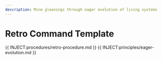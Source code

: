 ```yaml
---
description: Mine gleanings through eager evolution of living systems
---
```

# Retro Command Template

{{ INJECT:procedures/retro-procedure.md }}
{{ INJECT:principles/eager-evolution.md }}